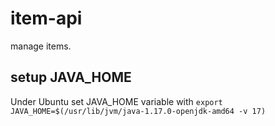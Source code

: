 # item-api

manage items.

## setup JAVA_HOME

Under Ubuntu set JAVA_HOME variable with `export JAVA_HOME=$(/usr/lib/jvm/java-1.17.0-openjdk-amd64 -v 17)`